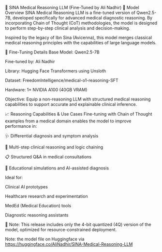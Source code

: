 🧠 SINA Medical Reasoning LLM (Fine-Tuned by Ali Nadhir)
🚀 Model Overview
SINA Medical Reasoning LLM is a fine-tuned version of Qwen2.5-7B, developed specifically for advanced medical diagnostic reasoning. By incorporating Chain of Thought (CoT) methodologies, the model is designed to perform step-by-step clinical analysis and decision-making.

Inspired by the legacy of Ibn Sina (Avicenna), this model merges classical medical reasoning principles with the capabilities of large language models.

🔧 Fine-Tuning Details
Base Model: Qwen2.5-7B

Fine-tuned by: Ali Nadhir

Library: Hugging Face Transformers using Unsloth

Dataset: FreedomIntelligence/medical-o1-reasoning-SFT

Hardware: 1× NVIDIA A100 (40GB VRAM)

Objective: Equip a non-reasoning LLM with structured medical reasoning capabilities to support accurate and explainable clinical inference.

📈 Reasoning Capabilities & Use Cases
Fine-tuning with Chain of Thought examples from a medical domain enables the model to improve performance in:

🩺 Differential diagnosis and symptom analysis

🧠 Multi-step clinical reasoning and logic chaining

📋 Structured Q&A in medical consultations

🧩 Educational simulations and AI-assisted diagnosis

Ideal for:

Clinical AI prototypes

Healthcare research and experimentation

MedEd (Medical Education) tools

Diagnostic reasoning assistants

🔐 Note: This release includes only the 4-bit quantized (4Q) version of the model, optimized for resource-constrained deployment.

Note: the model file on Huggingface via https://huggingface.co/AliNadhir/SINA-Medical-Reasoning-LLM
